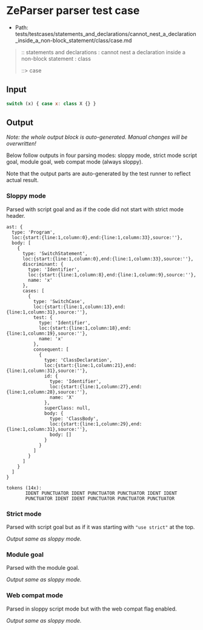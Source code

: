 # ZeParser parser test case

- Path: tests/testcases/statements_and_declarations/cannot_nest_a_declaration_inside_a_non-block_statement/class/case.md

> :: statements and declarations : cannot nest a declaration inside a non-block statement : class
>
> ::> case

## Input

`````js
switch (x) { case x: class X {} }
`````

## Output

_Note: the whole output block is auto-generated. Manual changes will be overwritten!_

Below follow outputs in four parsing modes: sloppy mode, strict mode script goal, module goal, web compat mode (always sloppy).

Note that the output parts are auto-generated by the test runner to reflect actual result.

### Sloppy mode

Parsed with script goal and as if the code did not start with strict mode header.

`````
ast: {
  type: 'Program',
  loc:{start:{line:1,column:0},end:{line:1,column:33},source:''},
  body: [
    {
      type: 'SwitchStatement',
      loc:{start:{line:1,column:0},end:{line:1,column:33},source:''},
      discriminant: {
        type: 'Identifier',
        loc:{start:{line:1,column:8},end:{line:1,column:9},source:''},
        name: 'x'
      },
      cases: [
        {
          type: 'SwitchCase',
          loc:{start:{line:1,column:13},end:{line:1,column:31},source:''},
          test: {
            type: 'Identifier',
            loc:{start:{line:1,column:18},end:{line:1,column:19},source:''},
            name: 'x'
          },
          consequent: [
            {
              type: 'ClassDeclaration',
              loc:{start:{line:1,column:21},end:{line:1,column:31},source:''},
              id: {
                type: 'Identifier',
                loc:{start:{line:1,column:27},end:{line:1,column:28},source:''},
                name: 'X'
              },
              superClass: null,
              body: {
                type: 'ClassBody',
                loc:{start:{line:1,column:29},end:{line:1,column:31},source:''},
                body: []
              }
            }
          ]
        }
      ]
    }
  ]
}

tokens (14x):
       IDENT PUNCTUATOR IDENT PUNCTUATOR PUNCTUATOR IDENT IDENT
       PUNCTUATOR IDENT IDENT PUNCTUATOR PUNCTUATOR PUNCTUATOR
`````

### Strict mode

Parsed with script goal but as if it was starting with `"use strict"` at the top.

_Output same as sloppy mode._

### Module goal

Parsed with the module goal.

_Output same as sloppy mode._

### Web compat mode

Parsed in sloppy script mode but with the web compat flag enabled.

_Output same as sloppy mode._
